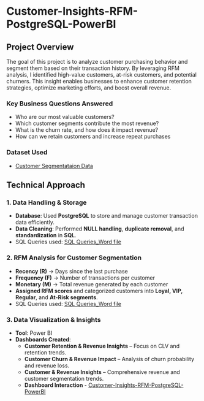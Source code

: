 # Customer-Insights-RFM-PostgreSQL-PowerBI
## Project Overview
The goal of this project is to analyze customer purchasing behavior and segment them based on their transaction history. By leveraging RFM analysis, I identified high-value customers, at-risk customers, and potential churners. This insight enables businesses to enhance customer retention strategies, optimize marketing efforts, and boost overall revenue.
### Key Business Questions Answered
 - Who are our most valuable customers?
- Which customer segments contribute the most revenue?
- What is the churn rate, and how does it impact revenue?
- How can we retain customers and increase repeat purchases
### Dataset Used
- <a href="https://www.kaggle.com/code/fabiendaniel/customer-segmentation/input">Customer Segmentataion Data</a>
## Technical Approach
### 1. Data Handling & Storage
- **Database**: Used **PostgreSQL** to store and manage customer transaction data efficiently.
- **Data Cleaning**: Performed **NULL handling**, **duplicate removal**, and **standardization** in **SQL**.
-  SQL Queries used:  <a href="https://github.com/akhilanm123/Customer-Insights-RFM-PostgreSQL-PowerBI/blob/main/SQL%20QUERIES.docx">SQL Queries_Word file</a>
 ### 2. RFM Analysis for Customer Segmentation
- **Recency (R)** → Days since the last purchase
- **Frequency (F)** → Number of transactions per customer
- **Monetary (M)** → Total revenue generated by each customer
- **Assigned RFM scores** and categorized customers into **Loyal, VIP, Regular**, and **At-Risk segments**.
-  SQL Queries used:  <a href="https://github.com/akhilanm123/Customer-Insights-RFM-PostgreSQL-PowerBI/blob/main/SQL%20QUERIES.docx">SQL Queries_Word file</a>
 ### 3. Data Visualization & Insights
- **Tool**: Power BI
- **Dashboards Created**:
   - **Customer Retention & Revenue Insights** – Focus on CLV and retention trends.
  - **Customer Churn & Revenue Impact** – Analysis of churn probability and revenue loss.
  - **Customer & Revenue Insights** – Comprehensive revenue and customer segmentation trends.
  - **Dashboard Interaction** - <a href="https://github.com/akhilanm123/Customer-Insights-RFM-PostgreSQL-PowerBI/blob/main/csa.pbix">Customer-Insights-RFM-PostgreSQL-PowerBI</a>
